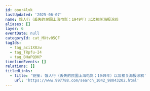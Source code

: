 ```yaml
---
id: ooor4lvk
lastUpdated: '2025-06-07'
name: 饿人行（丢失的民国上海电影；1949年）以及相关海报涂鸦
aliases: []
layer: 6
eventDate: null
categoryId: cat_MXtv05QF
tagIds:
  - tag_aci1X8zw
  - tag_TRpfu-I4
  - tag_BHaPQ9KP
timelineEvents: []
relations: []
titledLinks:
  - title: '链接: 饿人行（丢失的民国上海电影；1949年）以及相关海报涂鸦'
    url: 'https://www.997788.com/search_1042_98043202.html'
---
```


